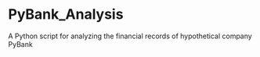 # PyBank_Analysis
A Python script for analyzing the financial records of hypothetical company PyBank
